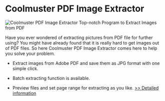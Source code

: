 # Coolmuster PDF Image Extractor
![Coolmuster PDF Image Extractor](https://mycommerce.akamaized.net/api/pimages/P300882163/BIG/300882163.PNG)
Top-notch Program to Extract Images from PDF

Have you ever wondered of extracting pictures from PDF file for further using? You might have already found that it is really hard to get images out of PDF files. So here Coolmuster PDF Image Extractor comes here to help you solve your problem.

* Extract images from Adobe PDF and save them as JPG format with one simple click.

* Batch extracting function is available.

* Preview files and set page range for extracting as you like.
[>> Detailed information](https://secure.shareit.com/shareit/product.html?productid=300882163&affiliateid=200057808)